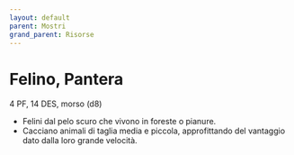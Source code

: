 ```yaml
---
layout: default
parent: Mostri
grand_parent: Risorse 
--- 
```


# Felino, Pantera

4 PF, 14 DES, morso (d8)

- Felini dal pelo scuro che vivono in foreste o pianure.
- Cacciano animali di taglia media e piccola, approfittando del vantaggio dato dalla loro grande velocità.